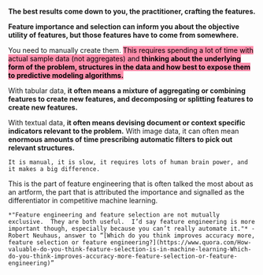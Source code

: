 **The best results come down to you, the practitioner, crafting the features.**

**Feature importance and selection can inform you about the objective utility of features, but those features have to come from somewhere.**

You need to manually create them. <mark style="background: #FF5582A6;">This requires spending a lot of time with actual sample data (not aggregates) and **thinking about the underlying form of the problem, structures in the data and how best to expose them to predictive modeling algorithms.**</mark> 

With tabular data, **it often means a mixture of aggregating or combining features to create new features, and decomposing or splitting features to create new features.**

With textual data, **it often means devising document or context specific indicators relevant to the problem.** With image data, it can often mean **enormous amounts of time prescribing automatic filters to pick out relevant structures.**

```ad-hint
It is manual, it is slow, it requires lots of human brain power, and it makes a big difference.
```

This is the part of feature engineering that is often talked the most about as an artform, the part that is attributed the importance and signalled as the differentiator in competitive machine learning.

```ad-quote
*"Feature engineering and feature selection are not mutually exclusive.  They are both useful.  I’d say feature engineering is more important though, especially because you can’t really automate it."* - Robert Neuhaus, answer to “[Which do you think improves accuracy more, feature selection or feature engineering?](https://www.quora.com/How-valuable-do-you-think-feature-selection-is-in-machine-learning-Which-do-you-think-improves-accuracy-more-feature-selection-or-feature-engineering)”